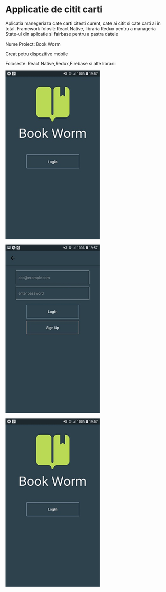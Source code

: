 # Applicatie de citit carti
Aplicatia manegeriaza cate carti citesti curent, cate ai citit si cate carti ai in total.
Framework folosit: React Native, libraria Redux pentru a manageria State-ul din aplicatie si fairbase pentru a pastra datele

Nume Proiect: Book Worm

Creat petru dispozitive mobile

Foloseste: React Native,Redux,Firebase si alte librarii


![alt text](https://github.com/elenabeschieru/aplicatie_mobile/blob/master/aa0ee9b1-6678-455e-924f-a567c694ecb9.jpg)

![alt text](https://github.com/elenabeschieru/aplicatie_mobile/blob/master/bf723892-b98f-4b73-bed0-1036004a7f9f.jpg)

![alt text](https://github.com/elenabeschieru/aplicatie_mobile/blob/master/aa0ee9b1-6678-455e-924f-a567c694ecb9.jpg)
